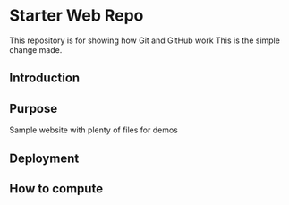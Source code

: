 # Starter Web Repo

This repository is for showing how Git and GitHub work
This is the simple change made.

## Introduction

## Purpose

Sample website with plenty of files for demos

## Deployment

## How to compute